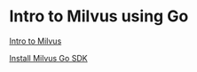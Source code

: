 # Intro to Milvus using Go

[Intro to Milvus](https://www.udemy.com/course/getting-started-with-milvus-vector-database)

[Install Milvus Go SDK](https://milvus.io/docs/install-go.md)